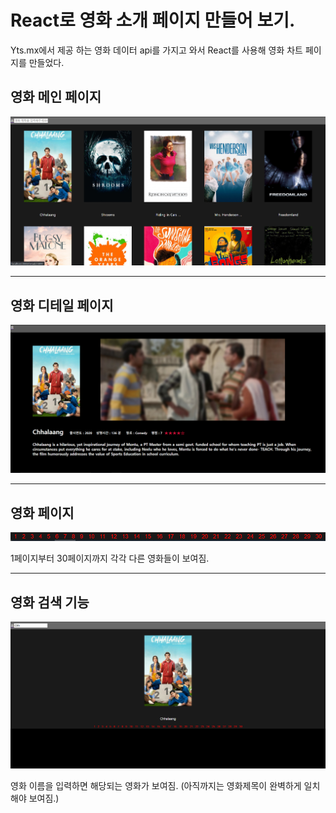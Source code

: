 # React로 영화 소개 페이지 만들어 보기.

Yts.mx에서 제공 하는 영화 데이터 api를 가지고 와서 React를 사용해 영화 차트 페이지를 만들었다.

## 영화 메인 페이지

<img src="https://github.com/MSeoJun/React_movie_page/blob/master/images/MovieMain.PNG?raw=true">

---

## 영화 디테일 페이지

<img src="https://github.com/MSeoJun/React_movie_page/blob/master/images/MovieDetail.PNG?raw=true">

---

## 영화 페이지

<img src="https://github.com/MSeoJun/React_movie_page/blob/master/images/MovieNumber.PNG?raw=true">

1페이지부터 30페이지까지 각각 다른 영화들이 보여짐.

---

## 영화 검색 기능

<img src="https://github.com/MSeoJun/React_movie_page/blob/master/images/MovieSearch.PNG?raw=true">

영화 이름을 입력하면 해당되는 영화가 보여짐. (아직까지는 영화제목이 완벽하게 일치해야 보여짐.)
